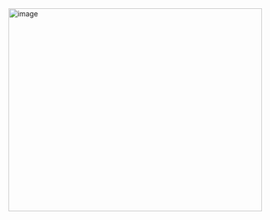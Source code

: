 <img width="500" height="400" alt="image" src="https://github.com/user-attachments/assets/15081fd3-779a-4bab-8b3a-525680ea7d84" />
